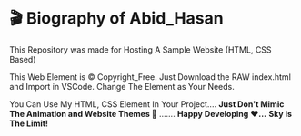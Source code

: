 # 🎬 Biography of Abid_Hasan 
This Repository was made for Hosting A Sample Website (HTML, CSS Based)

This Web Element is © Copyright_Free. 
Just Download the RAW index.html and Import in VSCode. Change The Element as Your Needs.

You Can Use My HTML, CSS Element In Your Project.... **Just Don't Mimic The Animation and Website Themes 🔪** .......
**Happy Developing ♥️...**
**Sky is The Limit!**
